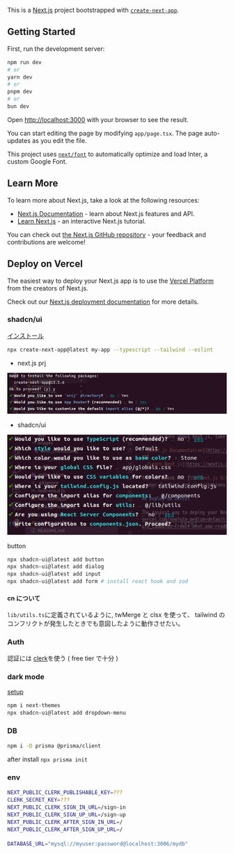 This is a [Next.js](https://nextjs.org/) project bootstrapped with [`create-next-app`](https://github.com/vercel/next.js/tree/canary/packages/create-next-app).

## Getting Started

First, run the development server:

```bash
npm run dev
# or
yarn dev
# or
pnpm dev
# or
bun dev
```

Open [http://localhost:3000](http://localhost:3000) with your browser to see the result.

You can start editing the page by modifying `app/page.tsx`. The page auto-updates as you edit the file.

This project uses [`next/font`](https://nextjs.org/docs/basic-features/font-optimization) to automatically optimize and load Inter, a custom Google Font.

## Learn More

To learn more about Next.js, take a look at the following resources:

- [Next.js Documentation](https://nextjs.org/docs) - learn about Next.js features and API.
- [Learn Next.js](https://nextjs.org/learn) - an interactive Next.js tutorial.

You can check out [the Next.js GitHub repository](https://github.com/vercel/next.js/) - your feedback and contributions are welcome!

## Deploy on Vercel

The easiest way to deploy your Next.js app is to use the [Vercel Platform](https://vercel.com/new?utm_medium=default-template&filter=next.js&utm_source=create-next-app&utm_campaign=create-next-app-readme) from the creators of Next.js.

Check out our [Next.js deployment documentation](https://nextjs.org/docs/deployment) for more details.

### shadcn/ui

[インストール](https://ui.shadcn.com/docs/installation/next)

```sh
npx create-next-app@latest my-app --typescript --tailwind --eslint
```

- next.js prj

![Next.js choices](./images/next_choices.png)

- shadcn/ui

![shadcn](./images/shadcn.png)

button

```sh
npx shadcn-ui@latest add button
npx shadcn-ui@latest add dialog
npx shadcn-ui@latest add input
npx shadcn-ui@latest add form # install react hook and zod
```

#### cn について

`lib/utils.ts`に定義されているように, twMerge と clsx を使って、
tailwind のコンフリクトが発生したときでも意図したように動作させたい。

### Auth

認証には [clerk](https://clerk.com/docs/quickstarts/nextjs)を使う
( free tier で十分 )

### dark mode

[setup](https://ui.shadcn.com/docs/dark-mode/next)

```sh
npm i next-themes
npx shadcn-ui@latest add dropdown-menu
```

### DB

```sh
npm i -D prisma @prisma/client
```

after install `npx prisma init`

### env

```sh
NEXT_PUBLIC_CLERK_PUBLISHABLE_KEY=???
CLERK_SECRET_KEY=???
NEXT_PUBLIC_CLERK_SIGN_IN_URL=/sign-in
NEXT_PUBLIC_CLERK_SIGN_UP_URL=/sign-up
NEXT_PUBLIC_CLERK_AFTER_SIGN_IN_URL=/
NEXT_PUBLIC_CLERK_AFTER_SIGN_UP_URL=/

DATABASE_URL="mysql://myuser:password@localhost:3006/mydb"
```
